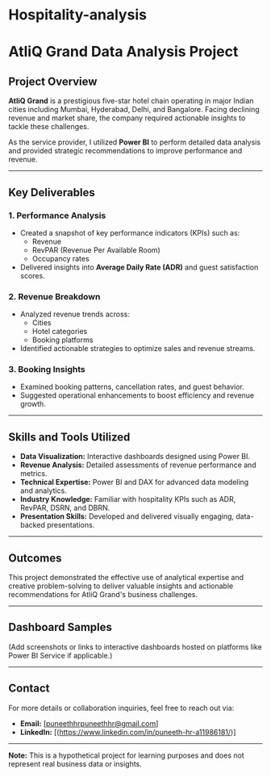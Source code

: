 # Hospitality-analysis
# AtliQ Grand Data Analysis Project  

## Project Overview  
**AtliQ Grand** is a prestigious five-star hotel chain operating in major Indian cities including Mumbai, Hyderabad, Delhi, and Bangalore. Facing declining revenue and market share, the company required actionable insights to tackle these challenges.  

As the service provider, I utilized **Power BI** to perform detailed data analysis and provided strategic recommendations to improve performance and revenue.  

---

## Key Deliverables  

### 1. Performance Analysis  
- Created a snapshot of key performance indicators (KPIs) such as:
  - Revenue  
  - RevPAR (Revenue Per Available Room)  
  - Occupancy rates  
- Delivered insights into **Average Daily Rate (ADR)** and guest satisfaction scores.  

### 2. Revenue Breakdown  
- Analyzed revenue trends across:
  - Cities  
  - Hotel categories  
  - Booking platforms  
- Identified actionable strategies to optimize sales and revenue streams.  

### 3. Booking Insights  
- Examined booking patterns, cancellation rates, and guest behavior.  
- Suggested operational enhancements to boost efficiency and revenue growth.  

---

## Skills and Tools Utilized  
- **Data Visualization:** Interactive dashboards designed using Power BI.  
- **Revenue Analysis:** Detailed assessments of revenue performance and metrics.  
- **Technical Expertise:** Power BI and DAX for advanced data modeling and analytics.  
- **Industry Knowledge:** Familiar with hospitality KPIs such as ADR, RevPAR, DSRN, and DBRN.  
- **Presentation Skills:** Developed and delivered visually engaging, data-backed presentations.  

---

## Outcomes  
This project demonstrated the effective use of analytical expertise and creative problem-solving to deliver valuable insights and actionable recommendations for AtliQ Grand's business challenges.

---

## Dashboard Samples  
(Add screenshots or links to interactive dashboards hosted on platforms like Power BI Service if applicable.)  

---

## Contact  
For more details or collaboration inquiries, feel free to reach out via:  
- **Email:** [puneethhrpuneethhr@gmail.com]  
- **LinkedIn:** [(https://www.linkedin.com/in/puneeth-hr-a11986181/)]  

---

**Note:** This is a hypothetical project for learning purposes and does not represent real business data or insights.  
